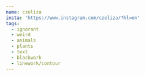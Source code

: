 ```yaml
---
name: czeliza
insta: 'https://www.instagram.com/czeliza/?hl=en'
tags:
  - ignorant
  - weird
  - animals
  - plants
  - text
  - blackwork
  - linework/contour
---
```

